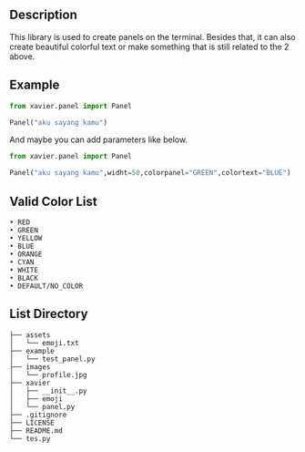 ## Description
This library is used to create panels on the terminal. Besides that, it can also create beautiful colorful text or make something that is still related to the 2 above.

## Example
```python
from xavier.panel import Panel

Panel("aku sayang kamu")
```
And maybe you can add parameters like below.

```python
from xavier.panel import Panel

Panel("aku sayang kamu",widht=50,colorpanel="GREEN",colortext="BLUE")
```

## Valid Color List
```
• RED
• GREEN
• YELLOW
• BLUE
• ORANGE
• CYAN
• WHITE
• BLACK
• DEFAULT/NO_COLOR
```

## List Directory
```                                               
├── assets                                                       
│   └── emoji.txt                                          
├── example                                                     
│   └── test_panel.py
├── images                                                     
│   └── profile.jpg
├── xavier                                            
│   ├── __init__.py
│   ├── emoji
│   └── panel.py 
├── .gitignore 
├── LICENSE                                    
├── README.md
└── tes.py                                                   
```

